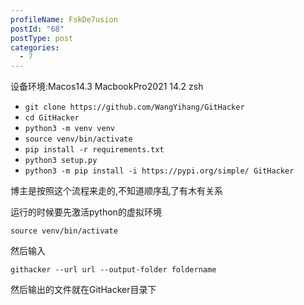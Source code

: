 ```yaml
---
profileName: FskDe7usion
postId: "68"
postType: post
categories:
  - 7
---
```

设备环境:Macos14.3 MacbookPro2021 14.2 zsh

- `git clone https://github.com/WangYihang/GitHacker`
- `cd GitHacker`
- `python3 -m venv venv`
- `source venv/bin/activate`
- `pip install -r requirements.txt`
- `python3 setup.py`
- `python3 -m pip install -i https://pypi.org/simple/ GitHacker`

博主是按照这个流程来走的,不知道顺序乱了有木有关系

运行的时候要先激活python的虚拟环境

`source venv/bin/activate`

然后输入

`githacker --url url --output-folder foldername`

然后输出的文件就在GitHacker目录下
